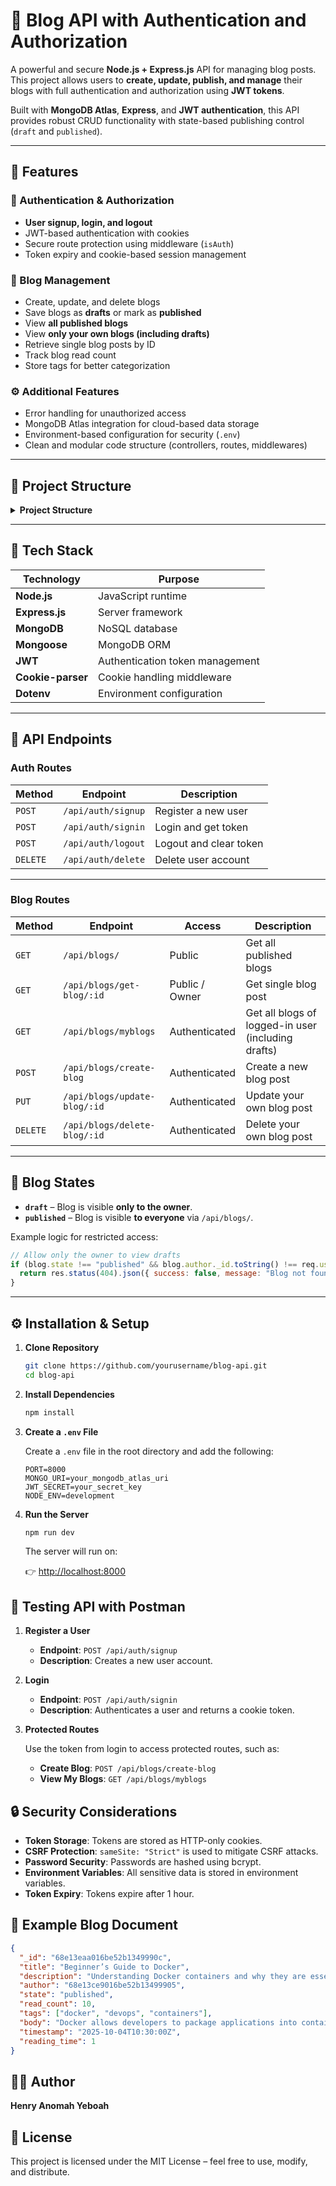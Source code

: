# 📝 Blog API with Authentication and Authorization

A powerful and secure **Node.js + Express.js** API for managing blog posts.  
This project allows users to **create, update, publish, and manage** their blogs with full authentication and authorization using **JWT tokens**.

Built with **MongoDB Atlas**, **Express**, and **JWT authentication**, this API provides robust CRUD functionality with state-based publishing control (`draft` and `published`).

---

## 🚀 Features

### 🔐 Authentication & Authorization

- **User signup, login, and logout**
- JWT-based authentication with cookies
- Secure route protection using middleware (`isAuth`)
- Token expiry and cookie-based session management

### 📰 Blog Management

- Create, update, and delete blogs
- Save blogs as **drafts** or mark as **published**
- View **all published blogs**
- View **only your own blogs (including drafts)**
- Retrieve single blog posts by ID
- Track blog read count
- Store tags for better categorization

### ⚙️ Additional Features

- Error handling for unauthorized access
- MongoDB Atlas integration for cloud-based data storage
- Environment-based configuration for security (`.env`)
- Clean and modular code structure (controllers, routes, middlewares)

---

## 🧱 Project Structure

<details>
<summary><strong>Project Structure</strong></summary>

<ul>
   <li><a href="controllers/">controllers/</a>
      <ul>
         <li><a href="controllers/auth.controller.js">auth.controller.js</a> – Handles user signup, signin, logout, delete</li>
         <li><a href="controllers/blog.controller.js">blog.controller.js</a> – Handles blog CRUD and publication logic</li>
      </ul>
   </li>
   <li><a href="middlewares/">middlewares/</a>
      <ul>
         <li><a href="middlewares/auth.middleware.js">auth.middleware.js</a> – JWT token validation and authorization logic</li>
      </ul>
   </li>
   <li><a href="routes/">routes/</a>
      <ul>
         <li><a href="routes/auth.route.js">auth.route.js</a> – Authentication routes</li>
         <li><a href="routes/blog.route.js">blog.route.js</a> – Blog-related routes</li>
      </ul>
   </li>
   <li><a href="models/">models/</a>
      <ul>
         <li><a href="models/user.model.js">user.model.js</a> – User schema</li>
         <li><a href="models/blog.model.js">blog.model.js</a> – Blog schema</li>
      </ul>
   </li>
   <li><a href="utils/">utils/</a>
      <ul>
         <li><a href="utils/sendToken.js">sendToken.js</a> – Helper to send signed JWT as cookie</li>
      </ul>
   </li>
   <li><a href="server.js">server.js</a> – App entry point</li>
   <li><a href=".env">.env</a> – Environment variables</li>
   <li><a href="package.json">package.json</a></li>
</ul>
</details>

---

## 🧩 Tech Stack

| Technology        | Purpose                         |
| ----------------- | ------------------------------- |
| **Node.js**       | JavaScript runtime              |
| **Express.js**    | Server framework                |
| **MongoDB**       | NoSQL database                  |
| **Mongoose**      | MongoDB ORM                     |
| **JWT**           | Authentication token management |
| **Cookie-parser** | Cookie handling middleware      |
| **Dotenv**        | Environment configuration       |

---

## 🔐 API Endpoints

### **Auth Routes**

| Method   | Endpoint           | Description            |
| -------- | ------------------ | ---------------------- |
| `POST`   | `/api/auth/signup` | Register a new user    |
| `POST`   | `/api/auth/signin` | Login and get token    |
| `POST`   | `/api/auth/logout` | Logout and clear token |
| `DELETE` | `/api/auth/delete` | Delete user account    |

---

### **Blog Routes**

| Method   | Endpoint                     | Access         | Description                                        |
| -------- | ---------------------------- | -------------- | -------------------------------------------------- |
| `GET`    | `/api/blogs/`                | Public         | Get all published blogs                            |
| `GET`    | `/api/blogs/get-blog/:id`    | Public / Owner | Get single blog post                               |
| `GET`    | `/api/blogs/myblogs`         | Authenticated  | Get all blogs of logged-in user (including drafts) |
| `POST`   | `/api/blogs/create-blog`     | Authenticated  | Create a new blog post                             |
| `PUT`    | `/api/blogs/update-blog/:id` | Authenticated  | Update your own blog post                          |
| `DELETE` | `/api/blogs/delete-blog/:id` | Authenticated  | Delete your own blog post                          |

---

## 🧠 Blog States

- **`draft`** – Blog is visible **only to the owner**.
- **`published`** – Blog is visible **to everyone** via `/api/blogs/`.

Example logic for restricted access:

```javascript
// Allow only the owner to view drafts
if (blog.state !== "published" && blog.author._id.toString() !== req.userId) {
  return res.status(404).json({ success: false, message: "Blog not found" });
}
```

---

## ⚙️ Installation & Setup

1. **Clone Repository**

   ```bash
   git clone https://github.com/yourusername/blog-api.git
   cd blog-api
   ```

2. **Install Dependencies**

   ```bash
   npm install
   ```

3. **Create a `.env` File**

   Create a `.env` file in the root directory and add the following:

   ```env
   PORT=8000
   MONGO_URI=your_mongodb_atlas_uri
   JWT_SECRET=your_secret_key
   NODE_ENV=development
   ```

4. **Run the Server**

   ```bash
   npm run dev
   ```

   The server will run on:

   👉 [http://localhost:8000](http://localhost:8000)

## 🧪 Testing API with Postman

1. **Register a User**

   - **Endpoint**: `POST /api/auth/signup`
   - **Description**: Creates a new user account.

2. **Login**

   - **Endpoint**: `POST /api/auth/signin`
   - **Description**: Authenticates a user and returns a cookie token.

3. **Protected Routes**

   Use the token from login to access protected routes, such as:

   - **Create Blog**: `POST /api/blogs/create-blog`
   - **View My Blogs**: `GET /api/blogs/myblogs`

## 🔒 Security Considerations

- **Token Storage**: Tokens are stored as HTTP-only cookies.
- **CSRF Protection**: `sameSite: "Strict"` is used to mitigate CSRF attacks.
- **Password Security**: Passwords are hashed using bcrypt.
- **Environment Variables**: All sensitive data is stored in environment variables.
- **Token Expiry**: Tokens expire after 1 hour.

## 📝 Example Blog Document

```json
{
  "_id": "68e13eaa016be52b1349990c",
  "title": "Beginner’s Guide to Docker",
  "description": "Understanding Docker containers and why they are essential for modern development.",
  "author": "68e13ce9016be52b13499905",
  "state": "published",
  "read_count": 10,
  "tags": ["docker", "devops", "containers"],
  "body": "Docker allows developers to package applications into containers...",
  "timestamp": "2025-10-04T10:30:00Z",
  "reading_time": 1
}
```

## 👨‍💻 Author

**Henry Anomah Yeboah**

## 🏁 License

This project is licensed under the MIT License – feel free to use, modify, and distribute.
